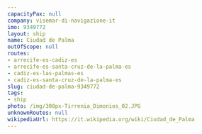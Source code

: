 ```yaml
---
capacityPax: null
company: visemar-di-navigazione-it
imo: 9349772
layout: ship
name: Ciudad de Palma
outOfScope: null
routes:
- arrecife-es-cadiz-es
- arrecife-es-santa-cruz-de-la-palma-es
- cadiz-es-las-palmas-es
- cadiz-es-santa-cruz-de-la-palma-es
slug: ciudad-de-palma-9349772
tags:
- ship
photo: /img/300px-Tirrenia_Dimonios_02.JPG
unknownRoutes: null
wikipediaUrl: https://it.wikipedia.org/wiki/Ciudad_de_Palma
---
```

